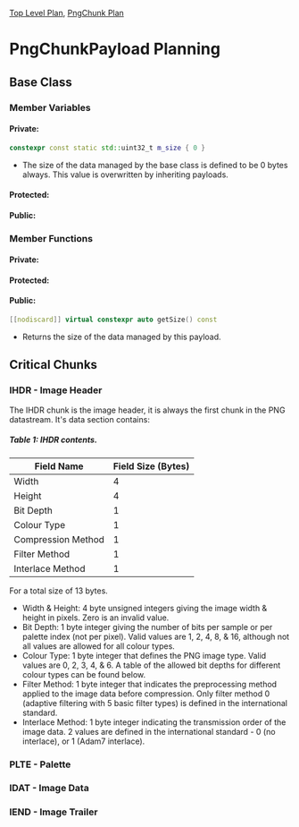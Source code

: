 [Top Level Plan](../plan.md), [PngChunk Plan](png_chunk.md)

# PngChunkPayload Planning

## Base Class

### Member Variables

#### Private:
```cpp
constexpr const static std::uint32_t m_size { 0 }
```
- The size of the data managed by the base class is defined to be 0 bytes always.
This value is overwritten by inheriting payloads.

#### Protected:
#### Public:

### Member Functions
#### Private:
#### Protected:
#### Public:
```cpp
[[nodiscard]] virtual constexpr auto getSize() const
```
- Returns the size of the data managed by this payload.

## Critical Chunks

### IHDR - Image Header
The IHDR chunk is the image header, it is always the first chunk in the PNG datastream.
It's data section contains:

##### Table 1: IHDR contents.
| Field Name         | Field Size (Bytes) |
| ------------------ | ------------------ |
| Width              | 4                  |
| Height             | 4                  |
| Bit Depth          | 1                  |
| Colour Type        | 1                  |
| Compression Method | 1                  |
| Filter Method      | 1                  |
| Interlace Method   | 1                  |

For a total size of 13 bytes.

- Width & Height: 4 byte unsigned integers giving the image width & height in pixels. Zero is an invalid value.
- Bit Depth: 1 byte integer giving the number of bits per sample or per palette index (not per pixel).
Valid values are 1, 2, 4, 8, & 16, although not all values are allowed for all colour types.
- Colour Type: 1 byte integer that defines the PNG image type. Valid values are 0, 2, 3, 4, & 6.
A table of the allowed bit depths for different colour types can be found below.
- Filter Method: 1 byte integer that indicates the preprocessing method applied to the image data before
compression. Only filter method 0 (adaptive filtering with 5 basic filter types) is defined in the
international standard.
- Interlace Method: 1 byte integer indicating the transmission order of the image data. 2 values are defined
in the international standard - 0 (no interlace), or 1 (Adam7 interlace).


### PLTE - Palette
### IDAT - Image Data
### IEND - Image Trailer
